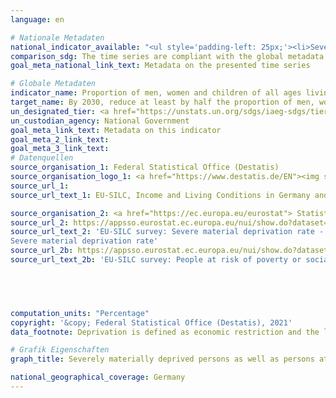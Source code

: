 ```yaml
---
language: en    

# Nationale Metadaten    
national_indicator_available: "<ul style='padding-left: 25px;'><li>Severely materially deprived persons</li> <li> Persons at risk of poverty or social exclusion</li></ul>"    
comparison_sdg: The time series are compliant with the global metadata.    
goal_meta_national_link_text: Metadata on the presented time series    

# Globale Metadaten    
indicator_name: Proportion of men, women and children of all ages living in poverty in all its dimensions according to national definitions    
target_name: By 2030, reduce at least by half the proportion of men, women and children of all ages living in poverty in all its dimensions according to national definitions    
un_designated_tier: <a href="https://unstats.un.org/sdgs/iaeg-sdgs/tier-classification/" title="Click here for more information on the UN tier classification."  target="_blank">Tier II</a>    
un_custodian_agency: National Government    
goal_meta_link_text: Metadata on this indicator    
goal_meta_2_link_text:     
goal_meta_3_link_text:         
# Datenquellen
source_organisation_1: Federal Statistical Office (Destatis)
source_organisation_logo_1: <a href="https://www.destatis.de/EN"><img src="https://g205sdgs.github.io/sdg-indicators/public/OrgImgEn/destatis.png" alt="Logo destatis" style="height:60px; width:148px"/></a>
source_url_1: 
source_url_text_1: EU-SILC, Income and Living Conditions in Germany and the European Union (only available in German) - Fachserie 15, Reihe 3

source_organisation_2: <a href="https://ec.europa.eu/eurostat"> Statistical office of the European Union (Eurostat) </a>
source_url_2: https://appsso.eurostat.ec.europa.eu/nui/show.do?dataset=ilc_mddd11&lang=en
source_url_text_2: 'EU-SILC survey: Severe material deprivation rate - Eurostat table [ilc_mddd11]
Severe material deprivation rate'
source_url_2b: https://appsso.eurostat.ec.europa.eu/nui/show.do?dataset=ilc_peps01&lang=en
source_url_text_2b: 'EU-SILC survey: People at risk of poverty or social exclusion - Eurostat table [ilc_peps01]'




    
computation_units: "Percentage"    
copyright: '&copy; Federal Statistical Office (Destatis), 2021'    
data_footnote: Deprivation is defined as economic restriction and the lack of durable consumer goods for financial reasons.    

# Grafik Eigenschaften    
graph_title: Severely materially deprived persons as well as persons at risk of poverty or social exclusion    

national_geographical_coverage: Germany    
---
```


<span></span>